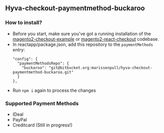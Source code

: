 ## Hyva-checkout-paymentmethod-buckaroo

### How to install?

- Before you start, make sure you've got a running installation of the [magento2-checkout-example](https://github.com/hyva-themes/magento2-checkout-example) or [magento2-react-checkout](https://github.com/hyva-themes/magento2-react-checkout) codebase.
- In reactapp/package.json, add this repository to the `paymentMethods` entry:
  ```
  "config": {
    "paymentMethodsRepo": {
      "buckaroo": "git@bitbucket.org:marissenpull/hyva-checkout-paymentmethod-buckaroo.git"
    }
  },
  ```
- Run `npm i` again to process the changes

### Supported Payment Methods

- IDeal
- PayPal
- Creditcard (Still in progress!)